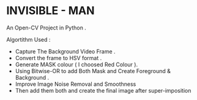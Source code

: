 # INVISIBLE - MAN
An Open-CV Project in Python .

Algortithm Used :
 * Capture The Background Video Frame .
 * Convert the frame to HSV format .
 *  Generate MASK colour ( I choosed Red Colour ).
 * Using Bitwise-OR to add Both Mask and Create Foreground & Background . 
 * Improve Image Noise Removal and  Smoothness
 *  Then add them both and create the final image after super-imposition
 
